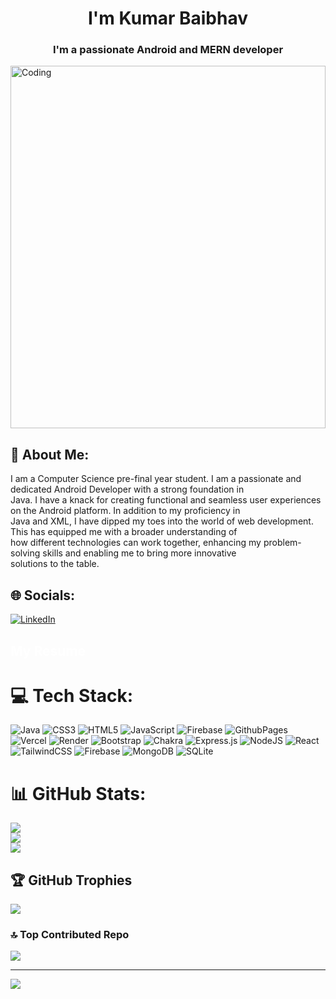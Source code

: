 <h1 align="center">I'm Kumar Baibhav</h1>
<h3 align="center">I'm a passionate Android and MERN developer</h3>
<img align="center" alt="Coding" width="100%" height="580px" src="https://miro.medium.com/v2/resize:fit:1024/1*oCGbZ-7I2ZhimZk8aiZyXA.jpeg"/>
<br/>
<h2>💫 About Me: </h2>
I am a Computer Science pre-final year student. I am a passionate and dedicated Android Developer with a strong foundation in <br>Java. I have a knack for creating functional and seamless user experiences on the Android platform. In addition to my proficiency in <br>Java and XML, I have dipped my toes into the world of web development. This has equipped me with a broader understanding of <br>how different technologies can work together, enhancing my problem-solving skills and enabling me to bring more innovative <br>solutions to the table.


## 🌐 Socials:
[![LinkedIn](https://img.shields.io/badge/LinkedIn-%230077B5.svg?logo=linkedin&logoColor=white)](https://linkedin.com/in/kumarbaibhav008) 

<h2><a href="https://drive.google.com/file/d/1txZAV8ayC9hbqh5PZ5TImHbFvTFsaoA9/view" style="color: white; text-decoration: none; cursor: auto;">My Resume</a></h2>

# 💻 Tech Stack:
![Java](https://img.shields.io/badge/java-%23ED8B00.svg?style=for-the-badge&logo=openjdk&logoColor=white) ![CSS3](https://img.shields.io/badge/css3-%231572B6.svg?style=for-the-badge&logo=css3&logoColor=white) ![HTML5](https://img.shields.io/badge/html5-%23E34F26.svg?style=for-the-badge&logo=html5&logoColor=white) ![JavaScript](https://img.shields.io/badge/javascript-%23323330.svg?style=for-the-badge&logo=javascript&logoColor=%23F7DF1E) ![Firebase](https://img.shields.io/badge/firebase-%23039BE5.svg?style=for-the-badge&logo=firebase) ![GithubPages](https://img.shields.io/badge/github%20pages-121013?style=for-the-badge&logo=github&logoColor=white) ![Vercel](https://img.shields.io/badge/vercel-%23000000.svg?style=for-the-badge&logo=vercel&logoColor=white) ![Render](https://img.shields.io/badge/Render-%46E3B7.svg?style=for-the-badge&logo=render&logoColor=white) ![Bootstrap](https://img.shields.io/badge/bootstrap-%238511FA.svg?style=for-the-badge&logo=bootstrap&logoColor=white) ![Chakra](https://img.shields.io/badge/chakra-%234ED1C5.svg?style=for-the-badge&logo=chakraui&logoColor=white) ![Express.js](https://img.shields.io/badge/express.js-%23404d59.svg?style=for-the-badge&logo=express&logoColor=%2361DAFB) ![NodeJS](https://img.shields.io/badge/node.js-6DA55F?style=for-the-badge&logo=node.js&logoColor=white) ![React](https://img.shields.io/badge/react-%2320232a.svg?style=for-the-badge&logo=react&logoColor=%2361DAFB) ![TailwindCSS](https://img.shields.io/badge/tailwindcss-%2338B2AC.svg?style=for-the-badge&logo=tailwind-css&logoColor=white) ![Firebase](https://img.shields.io/badge/Firebase-039BE5?style=for-the-badge&logo=Firebase&logoColor=white) ![MongoDB](https://img.shields.io/badge/MongoDB-%234ea94b.svg?style=for-the-badge&logo=mongodb&logoColor=white) ![SQLite](https://img.shields.io/badge/sqlite-%2307405e.svg?style=for-the-badge&logo=sqlite&logoColor=white)
# 📊 GitHub Stats:
![](https://github-readme-stats.vercel.app/api?username=Baibhav008&theme=gotham&hide_border=false&include_all_commits=true&count_private=true)<br/>
![](https://github-readme-streak-stats.herokuapp.com/?user=Baibhav008&theme=gotham&hide_border=false)<br/>
![](https://github-readme-stats.vercel.app/api/top-langs/?username=Baibhav008&theme=gotham&hide_border=false&include_all_commits=true&count_private=true&layout=compact)

## 🏆 GitHub Trophies
![](https://github-profile-trophy.vercel.app/?username=Baibhav008&theme=tokyonight&no-frame=false&no-bg=true&margin-w=4)

### 🔝 Top Contributed Repo
![](https://github-contributor-stats.vercel.app/api?username=Baibhav008&limit=5&theme=dark&combine_all_yearly_contributions=true)

---
[![](https://visitcount.itsvg.in/api?id=Baibhav008&icon=8&color=1)](https://visitcount.itsvg.in)

<!-- Proudly created with GPRM ( https://gprm.itsvg.in ) -->
